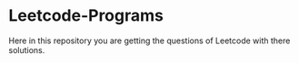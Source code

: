 # Leetcode-Programs

Here in this repository you are getting the questions of Leetcode with there solutions. 
